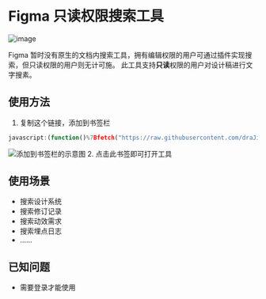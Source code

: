 # Figma 只读权限搜索工具

![image](https://user-images.githubusercontent.com/38482112/190867791-1f76ab54-2111-4bfb-8ff8-ff7893c3bde8.png)

Figma 暂时没有原生的文档内搜索工具，拥有编辑权限的用户可通过插件实现搜索，但只读权限的用户则无计可施。
此工具支持**只读**权限的用户对设计稿进行文字搜素。

## 使用方法

1. 复制这个链接，添加到书签栏
``` javascript
javascript:(function()%7Bfetch("https://raw.githubusercontent.com/draJiang/figma-reader-search/main/figma_search.js").then((r) %3D> r.text().then((c) %3D> eval(c)))%7D)()
```
![添加到书签栏的示意图](https://user-images.githubusercontent.com/38482112/190867843-898d7dd0-3502-4ac6-acbb-1492954a061c.png)
2. 点击此书签即可打开工具

## 使用场景
- 搜索设计系统
- 搜索修订记录
- 搜索动效需求
- 搜索埋点日志
- ……

## 已知问题

- 需要登录才能使用
